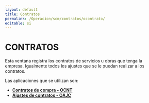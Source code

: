 ```yaml
---
layout: default
title: Contratos
permalink: /Operacion/scm/contratos/ocontrato/
editable: si
---
```


# CONTRATOS  

Esta ventana registra los contratos de servicios u obras que tenga la empresa.  Igualmente todos los ajustes que se le puedan realizar a los contratos.  

Las aplicaciones que se utilizan son:  

* [**Contratos de compra - OCNT**](http://docs.oasiscom.com/Operacion/scm/contratos/ocontrato/ocnt) 
* [**Ajustes de contratos - OAJC**](http://docs.oasiscom.com/Operacion/scm/contratos/ocontrato/oajc)

